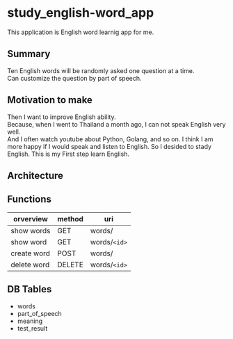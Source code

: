 # study_english-word_app

This application is English word learnig app for me.

## Summary

Ten English words will be randomly asked one question at a time.   
Can customize the question by part of speech.   

## Motivation to make

Then I want to improve English ability.   
Because, when I went to Thailand a month ago, I can not speak English very well.   
And I often watch youtube about Python, Golang, and so on.
I think I am more happy if I would speak and listen to English.
So I desided to stady English.
This is my First step learn English.

## Architecture

## Functions

|orverview|method|uri|
|---|---|---|
|show words|GET|words/|
|show word|GET|words/`<id>`|
|create word|POST|words/|
|delete word|DELETE|words/`<id>`|

## DB Tables

* words
* part_of_speech
* meaning
* test_result
